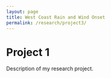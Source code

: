 ```yaml
---
layout: page
title: West Coast Rain and Wind Onset
permalink: /research/project3/
---
```


# Project 1
Description of my research project.
